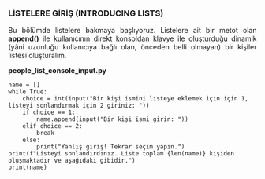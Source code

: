 <h3>LİSTELERE GİRİŞ (INTRODUCING LISTS)</h3>
<p align="justify">Bu bölümde listelere bakmaya başlıyoruz. Listelere ait bir metot olan <b>append()</b> ile kullanıcının direkt konsoldan klavye ile oluşturduğu dinamik (yâni uzunluğu kullanıcıya bağlı olan, önceden belli olmayan) bir kişiler listesi oluşturalım.</p>


<b>people_list_console_input.py</b>

```
name = []
while True:
    choice = int(input("Bir kişi ismini listeye eklemek için için 1, listeyi sonlandırmak için 2 giriniz: "))
    if choice == 1:
        name.append(input("Bir kişi ismi girin: "))
    elif choice == 2:
        break
    else:
        print("Yanlış giriş! Tekrar seçim yapın.")
print(f"Listeyi sonlandırdınız. Liste toplam {len(name)} kişiden oluşmaktadır ve aşağıdaki gibidir.")
print(name)
```